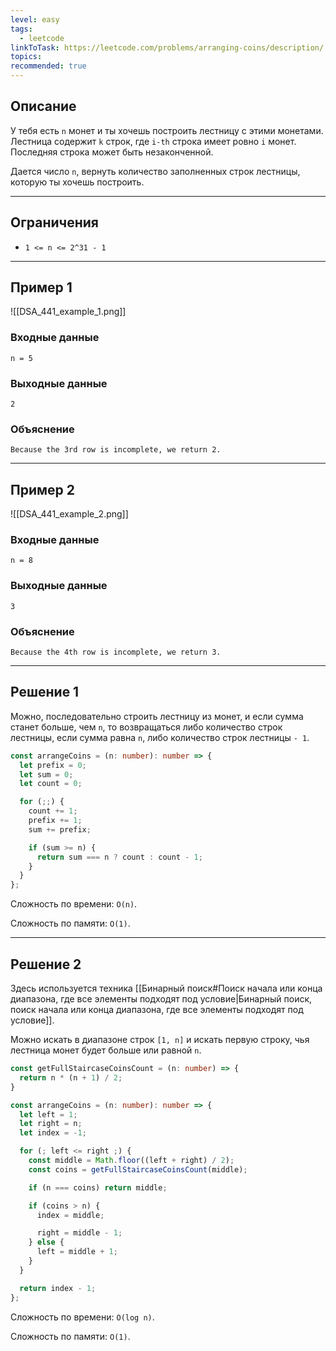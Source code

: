 ```yaml
---
level: easy
tags:
  - leetcode
linkToTask: https://leetcode.com/problems/arranging-coins/description/
topics: 
recommended: true
---
```

## Описание

У тебя есть `n` монет и ты хочешь построить лестницу с этими монетами. Лестница содержит `k` строк, где `i-th` строка имеет ровно `i` монет. Последняя строка может быть незаконченной.

Дается число `n`, вернуть количество заполненных строк лестницы, которую ты хочешь построить.

---
## Ограничения

- `1 <= n <= 2^31 - 1`

---
## Пример 1

![[DSA_441_example_1.png]]

### Входные данные

```
n = 5
```
### Выходные данные

```
2
```
### Объяснение

```
Because the 3rd row is incomplete, we return 2.
```

---
## Пример 2

![[DSA_441_example_2.png]]

### Входные данные

```
n = 8
```
### Выходные данные

```
3
```
### Объяснение

```
Because the 4th row is incomplete, we return 3.
```

---
## Решение 1

Можно, последовательно строить лестницу из монет, и если сумма станет больше, чем `n`, то возвращаться либо количество строк лестницы, если сумма равна `n`, либо количество строк лестницы `- 1`.

```typescript
const arrangeCoins = (n: number): number => {
  let prefix = 0;
  let sum = 0;
  let count = 0;

  for (;;) {
    count += 1;
    prefix += 1;
    sum += prefix;

    if (sum >= n) {
      return sum === n ? count : count - 1;
    }
  }
};
```

Сложность по времени: `O(n)`.

Сложность по памяти: `O(1)`.

---
## Решение 2

Здесь используется техника [[Бинарный поиск#Поиск начала или конца диапазона, где все элементы подходят под условие|Бинарный поиск, поиск начала или конца диапазона, где все элементы подходят под условие]].

Можно искать в диапазоне строк `[1, n]` и искать первую строку, чья лестница монет будет больше или равной `n`.

```typescript
const getFullStaircaseCoinsCount = (n: number) => {
  return n * (n + 1) / 2;
}

const arrangeCoins = (n: number): number => {
  let left = 1;
  let right = n;
  let index = -1;

  for (; left <= right ;) {
    const middle = Math.floor((left + right) / 2);
    const coins = getFullStaircaseCoinsCount(middle);

    if (n === coins) return middle;

    if (coins > n) {
      index = middle;

      right = middle - 1;
    } else {
      left = middle + 1;
    }
  }

  return index - 1;
};
```

Сложность по времени: `O(log n)`.

Сложность по памяти: `O(1)`.